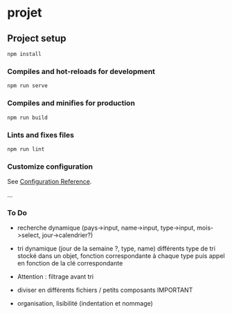 # projet

## Project setup
```
npm install
```

### Compiles and hot-reloads for development
```
npm run serve
```

### Compiles and minifies for production
```
npm run build
```

### Lints and fixes files
```
npm run lint
```

### Customize configuration
See [Configuration Reference](https://cli.vuejs.org/config/).


... 
### To Do
- recherche dynamique (pays->input, name->input, type->input, mois->select, jour->calendrier?)
- tri dynamique (jour de la semaine ?, type, name)
    différents type de tri stocké dans un objet, fonction correspondante à chaque type puis appel en fonction de la clé correspondante

- Attention : filtrage avant tri
- diviser en différents fichiers / petits composants IMPORTANT
- organisation, lisibilité (indentation et nommage)